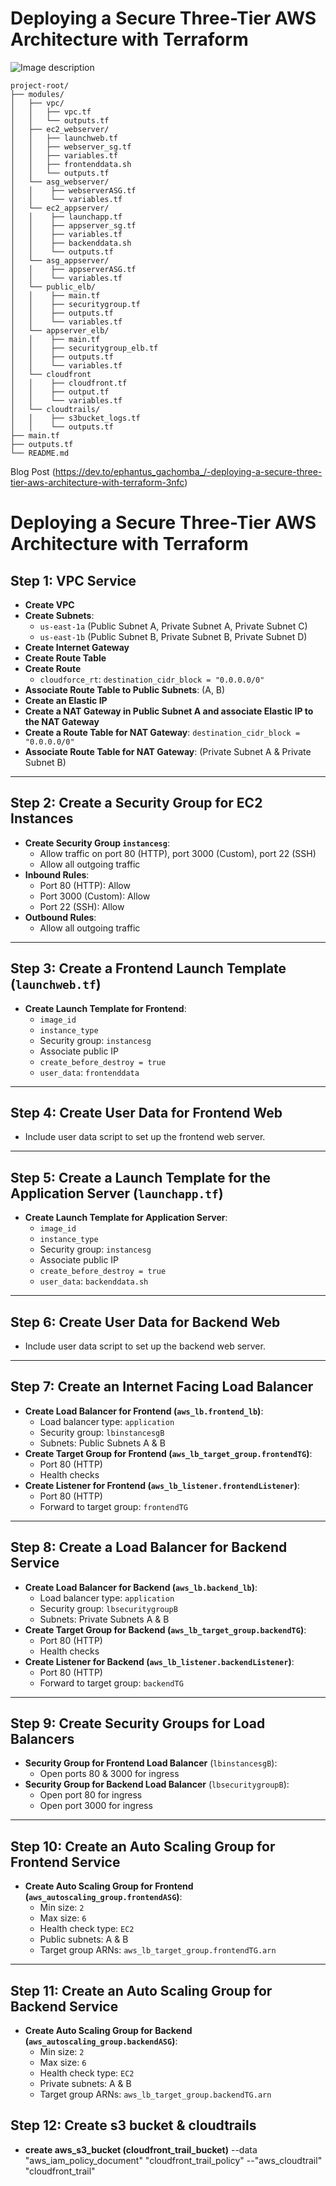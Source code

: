 # Deploying a Secure Three-Tier AWS Architecture with Terraform
![Image description](https://dev-to-uploads.s3.amazonaws.com/uploads/articles/2ffct8vhhcz7lww4yyxb.png)

```
project-root/
├── modules/
│   ├── vpc/
│   │   ├── vpc.tf
│   │   └── outputs.tf
│   ├── ec2_webserver/
│   │   ├── launchweb.tf
│   │   ├── webserver_sg.tf
│   │   ├── variables.tf
│   │   ├── frontenddata.sh
│   │   └── outputs.tf
│   └── asg_webserver/
│   │    ├── webserverASG.tf
│   │    └── variables.tf
│   └── ec2_appserver/
│   │    ├── launchapp.tf
│   │    ├── appserver_sg.tf
│   │    ├── variables.tf
│   │    ├── backenddata.sh
│   │    └── outputs.tf
│   └── asg_appserver/
│   │    ├── appserverASG.tf
│   │    └── variables.tf
│   └── public_elb/
│   │    ├── main.tf
│   │    ├── securitygroup.tf
│   │    ├── outputs.tf
│   │    └── variables.tf
│   └── appserver_elb/
│   │    ├── main.tf
│   │    ├── securitygroup_elb.tf
│   │    ├── outputs.tf
│   │    └── variables.tf
│   └── cloudfront
│   │    ├── cloudfront.tf
│   │    ├── output.tf
│   │    └── variables.tf
│   └── cloudtrails/
│   │    ├── s3bucket_logs.tf
│   │    └── outputs.tf
├── main.tf
├── outputs.tf
└── README.md
```


Blog Post (https://dev.to/ephantus_gachomba_/-deploying-a-secure-three-tier-aws-architecture-with-terraform-3nfc)

# Deploying a Secure Three-Tier AWS Architecture with Terraform

## Step 1: VPC Service
- **Create VPC**
- **Create Subnets**:
    - `us-east-1a` (Public Subnet A, Private Subnet A, Private Subnet C)
    - `us-east-1b` (Public Subnet B, Private Subnet B, Private Subnet D)
- **Create Internet Gateway**
- **Create Route Table**
- **Create Route**
    - `cloudforce_rt`: `destination_cidr_block = "0.0.0.0/0"`
- **Associate Route Table to Public Subnets**: (A, B)
- **Create an Elastic IP**
- **Create a NAT Gateway in Public Subnet A and associate Elastic IP to the NAT Gateway**
- **Create a Route Table for NAT Gateway**: `destination_cidr_block = "0.0.0.0/0"`
- **Associate Route Table for NAT Gateway**: (Private Subnet A & Private Subnet B)

---

## Step 2: Create a Security Group for EC2 Instances
- **Create Security Group `instancesg`**: 
    - Allow traffic on port 80 (HTTP), port 3000 (Custom), port 22 (SSH)
    - Allow all outgoing traffic
- **Inbound Rules**:
    - Port 80 (HTTP): Allow
    - Port 3000 (Custom): Allow
    - Port 22 (SSH): Allow
- **Outbound Rules**:
    - Allow all outgoing traffic

---

## Step 3: Create a Frontend Launch Template (`launchweb.tf`)
- **Create Launch Template for Frontend**:
    - `image_id`
    - `instance_type`
    - Security group: `instancesg`
    - Associate public IP
    - `create_before_destroy = true`
    - `user_data`: `frontenddata`

---

## Step 4: Create User Data for Frontend Web
- Include user data script to set up the frontend web server.

---

## Step 5: Create a Launch Template for the Application Server (`launchapp.tf`)
- **Create Launch Template for Application Server**:
    - `image_id`
    - `instance_type`
    - Security group: `instancesg`
    - Associate public IP
    - `create_before_destroy = true`
    - `user_data`: `backenddata.sh`

---

## Step 6: Create User Data for Backend Web
- Include user data script to set up the backend web server.

---

## Step 7: Create an Internet Facing Load Balancer
- **Create Load Balancer for Frontend (`aws_lb.frontend_lb`)**:
    - Load balancer type: `application`
    - Security group: `lbinstancesgB`
    - Subnets: Public Subnets A & B
- **Create Target Group for Frontend (`aws_lb_target_group.frontendTG`)**:
    - Port 80 (HTTP)
    - Health checks
- **Create Listener for Frontend (`aws_lb_listener.frontendListener`)**:
    - Port 80 (HTTP)
    - Forward to target group: `frontendTG`

---

## Step 8: Create a Load Balancer for Backend Service
- **Create Load Balancer for Backend (`aws_lb.backend_lb`)**:
    - Load balancer type: `application`
    - Security group: `lbsecuritygroupB`
    - Subnets: Private Subnets A & B
- **Create Target Group for Backend (`aws_lb_target_group.backendTG`)**:
    - Port 80 (HTTP)
    - Health checks
- **Create Listener for Backend (`aws_lb_listener.backendListener`)**:
    - Port 80 (HTTP)
    - Forward to target group: `backendTG`

---

## Step 9: Create Security Groups for Load Balancers
- **Security Group for Frontend Load Balancer** (`lbinstancesgB`):
    - Open ports 80 & 3000 for ingress
- **Security Group for Backend Load Balancer** (`lbsecuritygroupB`):
    - Open port 80 for ingress
    - Open port 3000 for ingress

---

## Step 10: Create an Auto Scaling Group for Frontend Service
- **Create Auto Scaling Group for Frontend (`aws_autoscaling_group.frontendASG`)**:
    - Min size: `2`
    - Max size: `6`
    - Health check type: `EC2`
    - Public subnets: A & B
    - Target group ARNs: `aws_lb_target_group.frontendTG.arn`

---

## Step 11: Create an Auto Scaling Group for Backend Service
- **Create Auto Scaling Group for Backend (`aws_autoscaling_group.backendASG`)**:
    - Min size: `2`
    - Max size: `6`
    - Health check type: `EC2`
    - Private subnets: A & B
    - Target group ARNs: `aws_lb_target_group.backendTG.arn`

## Step 12: Create s3 bucket & cloudtrails
- **create aws_s3_bucket (cloudfront_trail_bucket)**
--data "aws_iam_policy_document" "cloudfront_trail_policy"
--"aws_cloudtrail" "cloudfront_trail"
